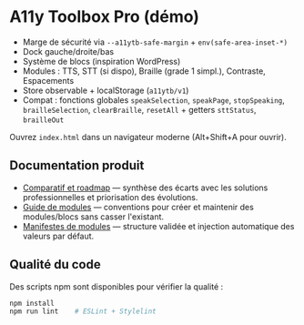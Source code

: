 # A11y Toolbox Pro (démo)

- Marge de sécurité via `--a11ytb-safe-margin` + `env(safe-area-inset-*)`
- Dock gauche/droite/bas
- Système de blocs (inspiration WordPress)
- Modules : TTS, STT (si dispo), Braille (grade 1 simpl.), Contraste, Espacements
- Store observable + localStorage (`a11ytb/v1`)
- Compat : fonctions globales `speakSelection`, `speakPage`, `stopSpeaking`, `brailleSelection`, `clearBraille`, `resetAll` + getters `sttStatus`, `brailleOut`

Ouvrez `index.html` dans un navigateur moderne (Alt+Shift+A pour ouvrir).

## Documentation produit

- [Comparatif et roadmap](docs/comparatif-et-roadmap.md) — synthèse des écarts avec les solutions professionnelles et priorisation des évolutions.
- [Guide de modules](docs/module-guide.md) — conventions pour créer et maintenir des modules/blocs sans casser l'existant.
- [Manifestes de modules](docs/module-manifest.md) — structure validée et injection automatique des valeurs par défaut.

## Qualité du code

Des scripts npm sont disponibles pour vérifier la qualité :

```bash
npm install
npm run lint    # ESLint + Stylelint
```
